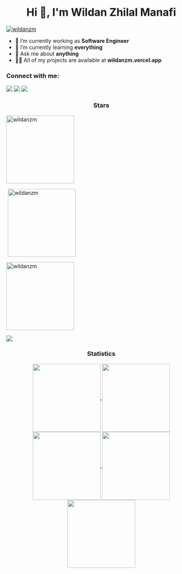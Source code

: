 <h1 align="center">Hi 👋, I'm Wildan Zhilal Manafi</h1>

<p align="left"> <a href="https://github.com/ryo-ma/github-profile-trophy"><img src="https://github-profile-trophy.vercel.app/?username=wildanzm&theme=dark_lover" alt="wildanzm" /></a> </p>

- 🔭 I’m currently working as **Software Engineer**
- 🌱 I’m currently learning **everything**
- 💬 Ask me about **anything**
- 👨‍💻 All of my projects are available at **wildanzm.vercel.app**

<h3 align="left">Connect with me:</h3>
<div> <a href="https://www.linkedin.com/in/wildanzm" target="_blank"><img src="https://img.shields.io/badge/LinkedIn-0077B5?style=for-the-badge&logo=linkedin&logoColor=white" target="_blank"></a>
<a href="https://github.com/wildanzm" target="_blank"><img src="https://img.shields.io/badge/GitHub-100000?style=for-the-badge&logo=github&logoColor=white" target="_blank"></a>
<a href="https://instagram.com/wildannzm_" target="_blank"><img src="https://img.shields.io/badge/Instagram-E4405F?style=for-the-badge&logo=instagram&logoColor=white" target="_blank"></a>
</div>

</div><h3 align="center">Stars</h3>
<img align="center" height="180em" src="https://github-readme-stats.vercel.app/api/top-langs/?username=wildanzm&layout=compact&theme=radical" alt=wildanzm />

<p>&nbsp;<img align="center" height="180em" src="https://github-readme-stats.vercel.app/api?username=wildanzm&show_icons=true&locale=en&theme=radical" alt="wildanzm" /></p>

<p><img align="center" height="180em" src="https://github-readme-streak-stats.herokuapp.com/?user=wildanzm&theme=radical" alt="wildanzm" /></p>

<img src="https://user-images.githubusercontent.com/73097560/115834477-dbab4500-a447-11eb-908a-139a6edaec5c.gif"><h3 align="center">Statistics</h3>
<div align="center">
<a href="https://github.com/wildanzm">
<img align="center" src="http://github-profile-summary-cards.vercel.app/api/cards/stats?username=wildanzm&theme=2077" height="180em" />
<img align="center" src="http://github-profile-summary-cards.vercel.app/api/cards/most-commit-language?username=wildanzm&theme=2077" height="180em" />
<img align="center" src="http://github-profile-summary-cards.vercel.app/api/cards/repos-per-language?username=wildanzm&theme=2077" height="180em" />
<img align="center" src="http://github-profile-summary-cards.vercel.app/api/cards/productive-time?username=wildanzm&theme=2077" height="180em" />
<img align="center" src="http://github-profile-summary-cards.vercel.app/api/cards/profile-details?username=wildanzm&theme=2077" height="180em" />
</div>

